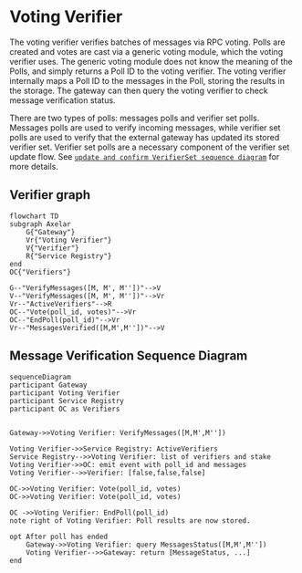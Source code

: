 # Voting Verifier

The voting verifier verifies batches of messages via RPC voting. Polls are created and votes are cast via a generic
voting module,
which the voting verifier uses. The generic voting module does not know the meaning of the Polls, and simply returns a
Poll ID to the voting verifier. The voting verifier internally maps
a Poll ID to the messages in the Poll, storing the results in the storage. The gateway can then query the voting verifier to check message verification status.

There are two types of polls: messages polls and verifier set polls. Messages polls are used to verify incoming
messages,
while verifier set polls are used to verify that the external gateway has updated its stored verifier set. Verifier set
polls
are a necessary component of the verifier set update flow.
See [`update and confirm VerifierSet sequence diagram`](multisig_prover.md)
for more details.

## Verifier graph

```mermaid
flowchart TD
subgraph Axelar
    G{"Gateway"}
    Vr{"Voting Verifier"}
    V{"Verifier"}
    R{"Service Registry"}
end
OC{"Verifiers"}

G--"VerifyMessages([M, M', M''])"-->V
V--"VerifyMessages([M, M', M''])"-->Vr
Vr--"ActiveVerifiers"-->R
OC--"Vote(poll_id, votes)"-->Vr
OC--"EndPoll(poll_id)"-->Vr
Vr--"MessagesVerified([M,M',M''])"-->V

```

## Message Verification Sequence Diagram

```mermaid
sequenceDiagram
participant Gateway
participant Voting Verifier
participant Service Registry
participant OC as Verifiers


Gateway->>Voting Verifier: VerifyMessages([M,M',M''])

Voting Verifier->>Service Registry: ActiveVerifiers
Service Registry-->>Voting Verifier: list of verifiers and stake
Voting Verifier->>OC: emit event with poll_id and messages
Voting Verifier-->>Verifier: [false,false,false]

OC->>Voting Verifier: Vote(poll_id, votes)
OC->>Voting Verifier: Vote(poll_id, votes)

OC ->>Voting Verifier: EndPoll(poll_id)
note right of Voting Verifier: Poll results are now stored.

opt After poll has ended
    Gateway->>Voting Verifier: query MessagesStatus([M,M',M''])
    Voting Verifier-->>Gateway: return [MessageStatus, ...]
end
